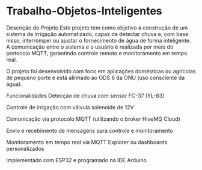 # Trabalho-Objetos-Inteligentes
 Descrição do Projeto
Este projeto tem como objetivo a construção de um sistema de irrigação automatizado, capaz de detectar chuva e, com base nisso, interromper ou ajustar o fornecimento de água de forma inteligente. A comunicação entre o sistema e o usuário é realizada por meio do protocolo MQTT, garantindo controle remoto e monitoramento em tempo real.

O projeto foi desenvolvido com foco em aplicações domésticas ou agrícolas de pequeno porte e está alinhado ao ODS 6 da ONU (uso consciente da água).

Funcionalidades
Detecção de chuva com sensor FC-37 (YL-83)

Controle de irrigação com válvula solenoide de 12V

Comunicação via protocolo MQTT (utilizando o broker HiveMQ Cloud)

Envio e recebimento de mensagens para controle e monitoramento

Monitoramento em tempo real via MQTT Explorer ou dashboards personalizados

Implementado com ESP32 e programado na IDE Arduino
